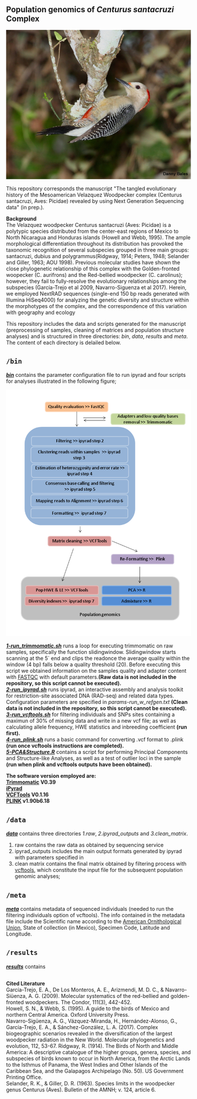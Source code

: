 ## Population genomics of _Centurus santacruzi_ Complex

![](mela.jpeg) 

This repository corresponds the manuscript "The tangled evolutionary history of the Mesoamerican Velazquez Woodpecker complex (Centurus santacruzi, Aves: Picidae) revealed by using Next Generation Sequencing data" (in prep.). 

**Background**  
The Velazquez woodpecker Centurus santacruzi (Aves: Picidae) is a polytypic species distributed from the center-east regions of Mexico to North Nicaragua and Honduras islands (Howell and Webb, 1995). The ample morphological differentiation throughout its distribution has provoked the taxonomic recognition of several subspecies grouped in three main groups: santacruzi, dubius and polygrammus(Ridgway, 1914; Peters, 1948; Selander and Giller, 1963; AOU 1998). Previous molecular studies have shown the close phylogenetic relationship of this complex with the Golden-fronted woopecker (C. aurifrons) and the Red-bellied woodpecker (C. carolinus); however, they fail to fully-resolve the evolutionary relationships among the subspecies (García-Trejo et al 2009, Navarro-Siguenza et al 2017). Herein, we employed NextRAD sequences (single-end 150 bp reads generated with Illumina HiSeq4000) for analyzing the genetic diversity and structure within the morphotypes of the complex, and the correspondence of this variation with geography and ecology
  
This repository includes the data and scripts generated for the manuscript (preprocessing of samples, cleaning of matrices and population structure analyses) and is structured in three directories: _bin_, _data_, _results_ and _meta_. The content of each directory is delailed below.
   
## `/bin`
**[_bin_](/bin)** contains the parameter configuration file to run ipyrad and four scripts for analyses illustrated in the following figure;    
  
![](workflow.png) 
  

**[_1-run_trimmomatic.sh_](/bin/1-run_trimmomatic.sh)** runs a loop for executing trimmomatic on raw samples, specifically the function slidingwindow. Slidingwindow starts scanning at the 5´ end and clips the readonce the average quality within the window (4 bp) falls below a quality threshold (20). Before executing this script we obtained information on the samples quality and adapter content with [FASTQC](http://www.bioinformatics.babraham.ac.uk/projects/fastqc/) with default parameters.**(Raw data is not included in the repository, so this script cannot be executed).**   
**[_2-run_ipyrad.sh_](/bin/2-run_ipyrad.sh)**
runs ipyrad, an interactive assembly and analysis toolkit for restriction-site associated DNA (RAD-seq) and related data types. Configuration parameters are specified in *params-run_w_refgen.txt* **(Clean data is not included in the repository, so this script cannot be executed).**   
**[_3-run_vcftools.sh_](/bin/3-run_vcftools.sh)** for filtering individuals and SNPs sites containing a maximun of 30% of missing data and write in a new vcf file; as well as calculating allele frequency, HWE statistics and inbreeding coefficient **(run first).**    
**[_4-run_plink.sh_](/bin/4-run_plink.sh)** runs a basic command for converting .vcf format to .plink **(run once vcftools instructions are completed).**    
**[_5-PCA&Structure.R_](/bin/5-PCA&Structure.R)** contains a script for performing Principal Components and Structure-like Analyses, as well as a test of outlier loci in the sample **(run when plink and vcftools outputs have been obtained).**  
  
**The software version employed are:  
[Trimmomatic](http://www.usadellab.org/cms/?page=trimmomatic) V0.39  
[iPyrad](https://ipyrad.readthedocs.io/en/latest/index.html)  
[VCFTools](https://vcftools.github.io/) V0.1.16  
[PLINK](http://zzz.bwh.harvard.edu/plink/) v1.90b6.18**  

## `/data`
**[_data_](/data)** contains three directories *1.raw*, *2.ipyrad_outputs* and *3.clean_matrix*.  

1. raw contains the raw data as obtained by sequencing service
2. ipyrad_outputs includes the main output formats generated by ipyrad with parameters specified in 
3. clean matrix contains the final matrix obtained by filtering process with [vcftools](https://vcftools.github.io/), which constitute the input file for the subsequent population genomic analyses;  

## `/meta`
**[_meta_](/meta)** contains metadata of sequenced individuals (needed to run the filtering individuals option of vcftools).  The info contained in the metadata file include the Scientific name according to the [American Ornithological Union](https://americanornithology.org/publications/north-and-middle-american-checklist/), State of collection (in Mexico), Specimen Code, Latitude and Longitude.
  
## `/results`
**[_results_](/results)** contains


##
  
**Cited Literature**  
García-Trejo, E. A., De Los Monteros, A. E., Arizmendi, M. D. C., & Navarro-Siüenza, A. G. (2009). Molecular systematics of the red-bellied and golden-fronted woodpeckers. The Condor, 111(3), 442-452.  
Howell, S. N., & Webb, S. (1995). A guide to the birds of Mexico and northern Central America. Oxford University Press.  
Navarro-Sigüenza, A. G., Vázquez-Miranda, H., Hernández-Alonso, G., García-Trejo, E. A., & Sánchez-González, L. A. (2017). Complex biogeographic scenarios revealed in the diversification of the largest woodpecker radiation in the New World. Molecular phylogenetics and evolution, 112, 53-67. 
Ridgway, R. (1914). The Birds of North and Middle America: A descriptive catalogue of the higher groups, genera, species, and subspecies of birds known to occur in North America, from the Arctic Lands to the Isthmus of Panama, the West Indies and Other Islands of the Caribbean Sea, and the Galapagos Archipelago (No. 50). US Government Printing Office.  
Selander, R. K., & Giller, D. R. (1963). Species limits in the woodpecker genus Centurus (Aves). Bulletin of the AMNH; v. 124, article 6.



 
